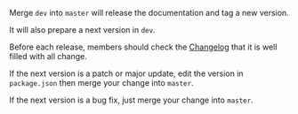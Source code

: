 Merge `dev` into `master` will release the documentation and tag a new version.
 
It will also prepare a next version in `dev`.

Before each release, members should check the [Changelog](CHANGELOG.md) that it is well filled with all change.

If the next version is a patch or major update, edit the version in `package.json` then merge your change into `master`.

If the next version is a bug fix, just merge your change into `master`.

